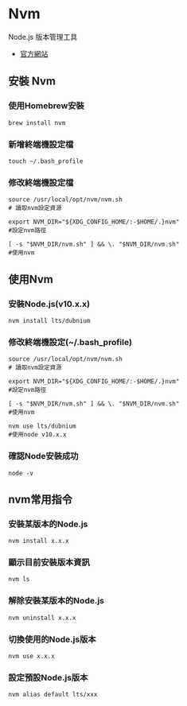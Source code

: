 # Nvm

Node.js 版本管理工具

- [官方網站](https://github.com/creationix/nvm)

## 安裝 Nvm

### 使用Homebrew安裝

```
brew install nvm
```

### 新增終端機設定檔

```
touch ~/.bash_profile
```

### 修改終端機設定檔

```
source /usr/local/opt/nvm/nvm.sh
# 讀取nvm設定資源
​
export NVM_DIR="${XDG_CONFIG_HOME/:-$HOME/.}nvm"
#設定nvm路徑
​
[ -s "$NVM_DIR/nvm.sh" ] && \. "$NVM_DIR/nvm.sh"
#使用nvm
```

## 使用Nvm

### 安裝Node.js(v10.x.x)

```
nvm install lts/dubnium
```

### 修改終端機設定(~/.bash_profile)

```
source /usr/local/opt/nvm/nvm.sh
# 讀取nvm設定資源
​
export NVM_DIR="${XDG_CONFIG_HOME/:-$HOME/.}nvm"
#設定nvm路徑
​
[ -s "$NVM_DIR/nvm.sh" ] && \. "$NVM_DIR/nvm.sh"
#使用nvm

nvm use lts/dubnium
#使用node v10.x.x
```

### 確認Node安裝成功

```
node -v
```

## nvm常用指令

### 安裝某版本的Node.js

```
nvm install x.x.x
```

### 顯示目前安裝版本資訊

```
nvm ls
```

### 解除安裝某版本的Node.js

```
nvm uninstall x.x.x
```

### 切換使用的Node.js版本

```
nvm use x.x.x
```

### 設定預設Node.js版本

```
nvm alias default lts/xxx
```